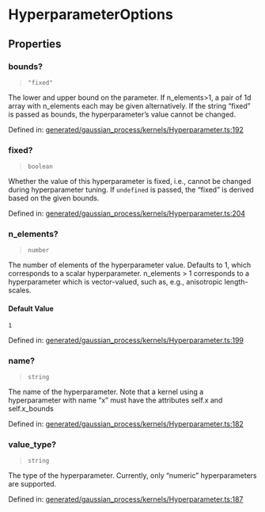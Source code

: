 # HyperparameterOptions

## Properties

### bounds?

> `"fixed"`

The lower and upper bound on the parameter. If n\_elements>1, a pair of 1d array with n\_elements each may be given alternatively. If the string “fixed” is passed as bounds, the hyperparameter’s value cannot be changed.

Defined in:  [generated/gaussian\_process/kernels/Hyperparameter.ts:192](https://github.com/transitive-bullshit/scikit-learn-ts/blob/122b3c0/packages/sklearn/src/generated/gaussian_process/kernels/Hyperparameter.ts#L192)

### fixed?

> `boolean`

Whether the value of this hyperparameter is fixed, i.e., cannot be changed during hyperparameter tuning. If `undefined` is passed, the “fixed” is derived based on the given bounds.

Defined in:  [generated/gaussian\_process/kernels/Hyperparameter.ts:204](https://github.com/transitive-bullshit/scikit-learn-ts/blob/122b3c0/packages/sklearn/src/generated/gaussian_process/kernels/Hyperparameter.ts#L204)

### n\_elements?

> `number`

The number of elements of the hyperparameter value. Defaults to 1, which corresponds to a scalar hyperparameter. n\_elements > 1 corresponds to a hyperparameter which is vector-valued, such as, e.g., anisotropic length-scales.

#### Default Value

`1`

Defined in:  [generated/gaussian\_process/kernels/Hyperparameter.ts:199](https://github.com/transitive-bullshit/scikit-learn-ts/blob/122b3c0/packages/sklearn/src/generated/gaussian_process/kernels/Hyperparameter.ts#L199)

### name?

> `string`

The name of the hyperparameter. Note that a kernel using a hyperparameter with name “x” must have the attributes self.x and self.x\_bounds

Defined in:  [generated/gaussian\_process/kernels/Hyperparameter.ts:182](https://github.com/transitive-bullshit/scikit-learn-ts/blob/122b3c0/packages/sklearn/src/generated/gaussian_process/kernels/Hyperparameter.ts#L182)

### value\_type?

> `string`

The type of the hyperparameter. Currently, only “numeric” hyperparameters are supported.

Defined in:  [generated/gaussian\_process/kernels/Hyperparameter.ts:187](https://github.com/transitive-bullshit/scikit-learn-ts/blob/122b3c0/packages/sklearn/src/generated/gaussian_process/kernels/Hyperparameter.ts#L187)
